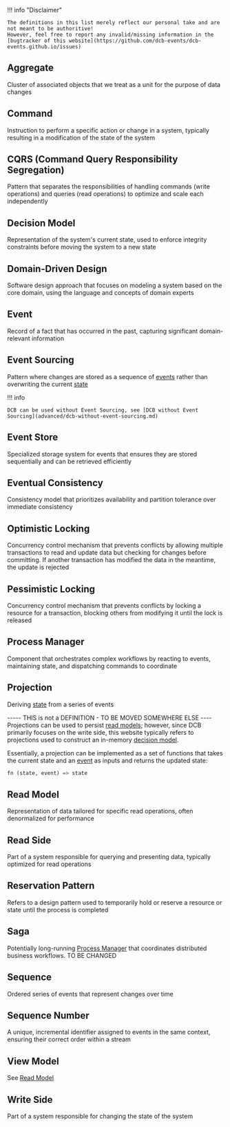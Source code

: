 !!! info "Disclaimer"

    The definitions in this list merely reflect our personal take and are not meant to be authoritive!
    However, feel free to report any invalid/missing information in the [bugtracker of this website](https://github.com/dcb-events/dcb-events.github.io/issues)

## Aggregate

Cluster of associated objects that we treat as a unit for the purpose of data changes

## Command

Instruction to perform a specific action or change in a system, typically resulting in a modification of the state of the system

## CQRS (Command Query Responsibility Segregation)

Pattern that separates the responsibilities of handling commands (write operations) and queries (read operations) to optimize and scale each independently

## Decision Model

Representation of the system's current state, used to enforce integrity constraints before moving the system to a new state

## Domain-Driven Design

Software design approach that focuses on modeling a system based on the core domain, using the language and concepts of domain experts

## Event

Record of a fact that has occurred in the past, capturing significant domain-relevant information

## Event Sourcing

Pattern where changes are stored as a sequence of [events](#event) rather than overwriting the current [state](#state)

!!! info

    DCB can be used without Event Sourcing, see [DCB without Event Sourcing](advanced/dcb-without-event-sourcing.md)

## Event Store

Specialized storage system for events that ensures they are stored sequentially and can be retrieved efficiently

## Eventual Consistency

Consistency model that prioritizes availability and partition tolerance over immediate consistency

## Optimistic Locking

Concurrency control mechanism that prevents conflicts by allowing multiple transactions to read and update data but checking for changes before committing. If another transaction has modified the data in the meantime, the update is rejected

## Pessimistic Locking

Concurrency control mechanism that prevents conflicts by locking a resource for a transaction, blocking others from modifying it until the lock is released

## Process Manager

Component that orchestrates complex workflows by reacting to events, maintaining state, and dispatching commands to coordinate

## Projection

Deriving [state](#state) from a series of events

----- THIS is not a DEFINITION - TO BE MOVED SOMEWHERE ELSE ----
Projections can be used to persist [read models](#read-model); however, since DCB primarily focuses on the write side, this website typically refers to projections used to construct an in-memory [decision model](#decision-model).

Essentially, a projection can be implemented as a set of functions that takes the current state and an [event](#event) as inputs and returns the updated state:

```haskell
fn (state, event) => state
```

## Read Model

Representation of data tailored for specific read operations, often denormalized for performance

## Read Side

Part of a system responsible for querying and presenting data, typically optimized for read operations

## Reservation Pattern

Refers to a design pattern used to temporarily hold or reserve a resource or state until the process is completed

## Saga

Potentially long-running [Process Manager](#process-manager) that coordinates distributed business workflows. TO BE CHANGED

## Sequence

Ordered series of events that represent changes over time

## Sequence Number

A unique, incremental identifier assigned to events in the same context, ensuring their correct order within a stream

## View Model

See [Read Model](#read-model)

## Write Side

Part of a system responsible for changing the state of the system

